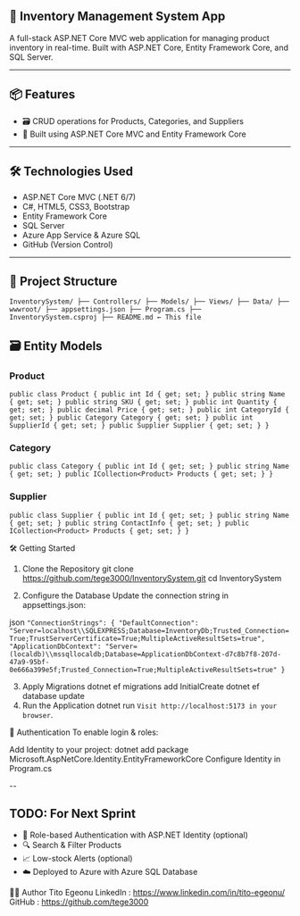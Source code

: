 ﻿
## 🧾 Inventory Management System App

A full-stack ASP.NET Core MVC web application for managing product inventory in real-time. Built with ASP.NET Core, Entity Framework Core, and SQL Server.

---

## 📦 Features

- 🗃️ CRUD operations for Products, Categories, and Suppliers
- 🧱 Built using ASP.NET Core MVC and Entity Framework Core

---

## 🛠️ Technologies Used

- ASP.NET Core MVC (.NET 6/7)
- C#, HTML5, CSS3, Bootstrap
- Entity Framework Core
- SQL Server
- Azure App Service & Azure SQL
- GitHub (Version Control)

---

## 📁 Project Structure
`InventorySystem/
├── Controllers/
├── Models/
├── Views/
├── Data/
├── wwwroot/
├── appsettings.json
├── Program.cs
├── InventorySystem.csproj
├── README.md ← This file`

## 🗃️ Entity Models

### Product
`public class Product {
    public int Id { get; set; }
    public string Name { get; set; }
    public string SKU { get; set; }
    public int Quantity { get; set; }
    public decimal Price { get; set; }
    public int CategoryId { get; set; }
    public Category Category { get; set; }
    public int SupplierId { get; set; }
    public Supplier Supplier { get; set; }
}` 


### Category
`public class Category {
    public int Id { get; set; }
    public string Name { get; set; }
    public ICollection<Product> Products { get; set; }
}
` 

### Supplier
`public class Supplier {
    public int Id { get; set; }
    public string Name { get; set; }
    public string ContactInfo { get; set; }
    public ICollection<Product> Products { get; set; }
}` 


🛠️ Getting Started
1. Clone the Repository
git clone https://github.com/tege3000/InventorySystem.git
cd InventorySystem

2. Configure the Database
Update the connection string in appsettings.json:

json
`"ConnectionStrings": {
    "DefaultConnection": "Server=localhost\\SQLEXPRESS;Database=InventoryDb;Trusted_Connection=True;TrustServerCertificate=True;MultipleActiveResultSets=true",
    "ApplicationDbContext": "Server=(localdb)\\mssqllocaldb;Database=ApplicationDbContext-d7c8b7f8-207d-47a9-95bf-0e666a399e5f;Trusted_Connection=True;MultipleActiveResultSets=true"
}` 


3. Apply Migrations
dotnet ef migrations add InitialCreate
dotnet ef database update
4. Run the Application
dotnet run
`Visit http://localhost:5173 in your browser`.

🔐 Authentication
To enable login & roles:

Add Identity to your project:
dotnet add package Microsoft.AspNetCore.Identity.EntityFrameworkCore
Configure Identity in Program.cs

--
## TODO: For Next Sprint
- 🔐 Role-based Authentication with ASP.NET Identity (optional)
- 🔍 Search & Filter Products
- 📈 Low-stock Alerts (optional)
- ☁️ Deployed to Azure with Azure SQL Database



👨‍💻 Author
Tito Egeonu
LinkedIn : https://www.linkedin.com/in/tito-egeonu/
GitHub : https://github.com/tege3000
